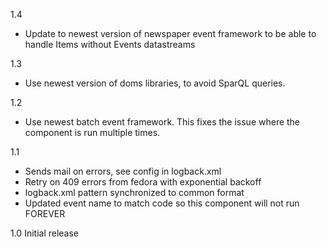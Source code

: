 1.4
* Update to newest version of newspaper event framework to be able to handle Items without Events datastreams

1.3
 * Use newest version of doms libraries, to avoid SparQL queries.

1.2
 * Use newest batch event framework. This fixes the issue where the component is run multiple times.

1.1
 * Sends mail on errors, see config in logback.xml
 * Retry on 409 errors from fedora with exponential backoff
 * logback.xml pattern synchronized to common format
 * Updated event name to match code so this component will not run FOREVER

1.0
Initial release

